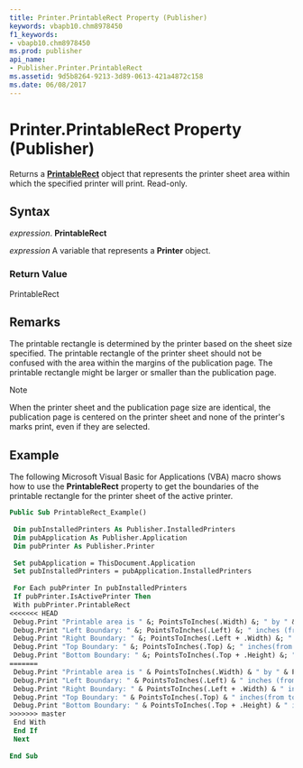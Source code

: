 ```yaml
---
title: Printer.PrintableRect Property (Publisher)
keywords: vbapb10.chm8978450
f1_keywords:
- vbapb10.chm8978450
ms.prod: publisher
api_name:
- Publisher.Printer.PrintableRect
ms.assetid: 9d5b8264-9213-3d89-0613-421a4872c158
ms.date: 06/08/2017
---
```



# Printer.PrintableRect Property (Publisher)

Returns a  **[PrintableRect](Publisher.PrintableRect.md)** object that represents the printer sheet area within which the specified printer will print. Read-only.


## Syntax

 _expression_. **PrintableRect**

 _expression_ A variable that represents a  **Printer** object.


### Return Value

PrintableRect


## Remarks

The printable rectangle is determined by the printer based on the sheet size specified. The printable rectangle of the printer sheet should not be confused with the area within the margins of the publication page. The printable rectangle might be larger or smaller than the publication page.

> [!NOTE] 
> When the printer sheet and the publication page size are identical, the publication page is centered on the printer sheet and none of the printer's marks print, even if they are selected.


## Example

The following Microsoft Visual Basic for Applications (VBA) macro shows how to use the  **PrintableRect** property to get the boundaries of the printable rectangle for the printer sheet of the active printer.


```vb
Public Sub PrintableRect_Example() 
 
 Dim pubInstalledPrinters As Publisher.InstalledPrinters 
 Dim pubApplication As Publisher.Application 
 Dim pubPrinter As Publisher.Printer 
 
 Set pubApplication = ThisDocument.Application 
 Set pubInstalledPrinters = pubApplication.InstalledPrinters 
 
 For Each pubPrinter In pubInstalledPrinters 
 If pubPrinter.IsActivePrinter Then 
 With pubPrinter.PrintableRect 
<<<<<<< HEAD
 Debug.Print "Printable area is " &; PointsToInches(.Width) &; " by " &; PointsToInches(.Height) &; " inches." 
 Debug.Print "Left Boundary: " &; PointsToInches(.Left) &; " inches (from left)." 
 Debug.Print "Right Boundary: " &; PointsToInches(.Left + .Width) &; " inches (from left)." 
 Debug.Print "Top Boundary: " &; PointsToInches(.Top) &; " inches(from top)." 
 Debug.Print "Bottom Boundary: " &; PointsToInches(.Top + .Height) &; " inches (from top)." 
=======
 Debug.Print "Printable area is " & PointsToInches(.Width) & " by " & PointsToInches(.Height) & " inches." 
 Debug.Print "Left Boundary: " & PointsToInches(.Left) & " inches (from left)." 
 Debug.Print "Right Boundary: " & PointsToInches(.Left + .Width) & " inches (from left)." 
 Debug.Print "Top Boundary: " & PointsToInches(.Top) & " inches(from top)." 
 Debug.Print "Bottom Boundary: " & PointsToInches(.Top + .Height) & " inches (from top)." 
>>>>>>> master
 End With 
 End If 
 Next 
 
End Sub
```



